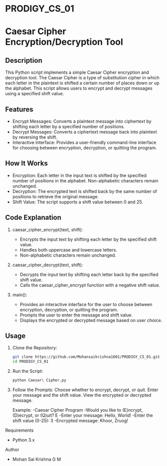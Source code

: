 # PRODIGY_CS_01

# Caesar Cipher Encryption/Decryption Tool

## Description
This Python script implements a simple Caesar Cipher encryption and decryption tool. The Caesar Cipher is a type of substitution cipher in which each letter in the plaintext is shifted a certain number of places down or up the alphabet. This script allows users to encrypt and decrypt messages using a specified shift value.

## Features
- Encrypt Messages: Converts a plaintext message into ciphertext by shifting each letter by a specified number of positions.
- Decrypt Messages: Converts a ciphertext message back into plaintext by reversing the shift.
- Interactive Interface: Provides a user-friendly command-line interface for choosing between encryption, decryption, or quitting the program.

## How It Works
- Encryption: Each letter in the input text is shifted by the specified number of positions in the alphabet. Non-alphabetic characters remain unchanged.
- Decryption: The encrypted text is shifted back by the same number of positions to retrieve the original message.
- Shift Value: The script supports a shift value between 0 and 25.

## Code Explanation
1. caesar_cipher_encrypt(text, shift):
   - Encrypts the input text by shifting each letter by the specified shift value.
   - Handles both uppercase and lowercase letters.
   - Non-alphabetic characters remain unchanged.

2. caesar_cipher_decrypt(text, shift):
   - Decrypts the input text by shifting each letter back by the specified shift value.
   - Calls the caesar_cipher_encrypt function with a negative shift value.

3. main():
   - Provides an interactive interface for the user to choose between encryption, decryption, or quitting the program.
   - Prompts the user to enter the message and shift value.
   - Displays the encrypted or decrypted message based on user choice.

## Usage
1. Clone the Repository:
   ```bash
   git clone https://github.com/Mohansaikrishna1601/PRODIGY_CS_01.git
   cd PRODIGY_CS_01

2. Run the Script:
   ```bash
   python Caesar\ Cipher.py

3. Follow the Prompts:
    Choose whether to encrypt, decrypt, or quit.
    Enter your message and the shift value.
    View the encrypted or decrypted message.


   Example:
   -Caesar Cipher Program
   -Would you like to (E)ncrypt, (D)ecrypt, or (Q)uit? E
   -Enter your message: Hello, World!
   -Enter the shift value (0-25): 3
   -Encrypted message: Khoor, Zruog!

Requirements
   - Python 3.x

Author
   - Mohan Sai Krishna G M
